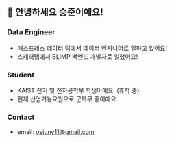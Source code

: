 ## 👋 안녕하세요 승준이에요!

### Data Engineer
- 매스프레소 데이터 팀에서 데이터 엔지니어로 일하고 있어요!
- 스캐터랩에서 BLIMP 백엔드 개발자로 일했어요!

### Student
- KAIST 전기 및 전자공학부 학생이에요. (휴학 중)
- 현재 산업기능요원으로 군복무 중이에요.

### Contact
- email: osjuny11@gmail.com

<!---
sjuuun/sjuuun is a ✨ special ✨ repository because its `README.md` (this file) appears on your GitHub profile.
You can click the Preview link to take a look at your changes.
--->
